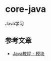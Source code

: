 # core-java
Java学习

## 参考文章

- [Java教程 - 模块](https://www.liaoxuefeng.com/wiki/1252599548343744/1281795926523938)
